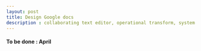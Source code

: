 ```yaml
---
layout: post
title: Design Google docs
description : collaborating text editor, operational transform, system design
---
```


#### To be done : April
